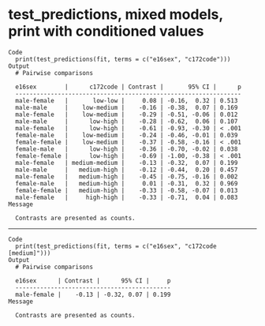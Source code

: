 # test_predictions, mixed models, print with conditioned values

    Code
      print(test_predictions(fit, terms = c("e16sex", "c172code")))
    Output
      # Pairwise comparisons
      
      e16sex        |      c172code | Contrast |       95% CI |      p
      ----------------------------------------------------------------
      male-female   |       low-low |     0.08 | -0.16,  0.32 | 0.513 
      male-male     |    low-medium |    -0.16 | -0.38,  0.07 | 0.169 
      male-female   |    low-medium |    -0.29 | -0.51, -0.06 | 0.012 
      male-male     |      low-high |    -0.28 | -0.62,  0.06 | 0.107 
      male-female   |      low-high |    -0.61 | -0.93, -0.30 | < .001
      female-male   |    low-medium |    -0.24 | -0.46, -0.01 | 0.039 
      female-female |    low-medium |    -0.37 | -0.58, -0.16 | < .001
      female-male   |      low-high |    -0.36 | -0.70, -0.02 | 0.038 
      female-female |      low-high |    -0.69 | -1.00, -0.38 | < .001
      male-female   | medium-medium |    -0.13 | -0.32,  0.07 | 0.199 
      male-male     |   medium-high |    -0.12 | -0.44,  0.20 | 0.457 
      male-female   |   medium-high |    -0.45 | -0.75, -0.16 | 0.002 
      female-male   |   medium-high |     0.01 | -0.31,  0.32 | 0.969 
      female-female |   medium-high |    -0.33 | -0.58, -0.07 | 0.013 
      male-female   |     high-high |    -0.33 | -0.71,  0.04 | 0.083 
    Message
      
      Contrasts are presented as counts.

---

    Code
      print(test_predictions(fit, terms = c("e16sex", "c172code [medium]")))
    Output
      # Pairwise comparisons
      
      e16sex      | Contrast |      95% CI |     p
      --------------------------------------------
      male-female |    -0.13 | -0.32, 0.07 | 0.199
    Message
      
      Contrasts are presented as counts.


